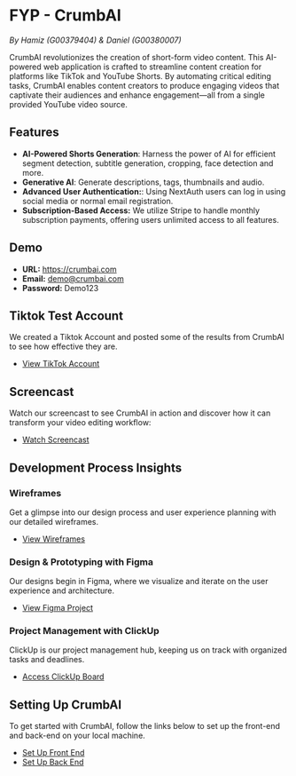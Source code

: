 # FYP - CrumbAI

_By Hamiz (G00379404) & Daniel (G00380007)_

CrumbAI revolutionizes the creation of short-form video content. This AI-powered web application is crafted to streamline content creation for platforms like TikTok and YouTube Shorts. By automating critical editing tasks, CrumbAI enables content creators to produce engaging videos that captivate their audiences and enhance engagement—all from a single provided YouTube video source.

## Features

- **AI-Powered Shorts Generation**: Harness the power of AI for efficient segment detection, subtitle generation, cropping, face detection and more.
- **Generative AI**: Generate descriptions, tags, thumbnails and audio.
- **Advanced User Authentication:**: Using NextAuth users can log in using social media or normal email registration.
- **Subscription-Based Access:** We utilize Stripe to handle monthly subscription payments, offering users unlimited access to all features.

## Demo

- **URL:** https://crumbai.com
- **Email:** demo@crumbai.com
- **Password:** Demo123

## Tiktok Test Account

We created a Tiktok Account and posted some of the results from CrumbAI to see how effective they are.

- [View TikTok Account](https://www.tiktok.com/@crumbshorts)

## Screencast

Watch our screencast to see CrumbAI in action and discover how it can transform your video editing workflow:

- [Watch Screencast](https://atlantictu-my.sharepoint.com/personal/g00379404_atu_ie/_layouts/15/stream.aspx?id=%2Fpersonal%2Fg00379404%5Fatu%5Fie%2FDocuments%2FCrumbAI%2Emp4&ga=1&referrer=StreamWebApp%2EWeb&referrerScenario=AddressBarCopied%2Eview)

## Development Process Insights

### Wireframes

Get a glimpse into our design process and user experience planning with our detailed wireframes.

- [View Wireframes](https://github.com/HamzDevelopment/CrumbAI/tree/main/WIREFRAMES)
  
### Design & Prototyping with Figma

Our designs begin in Figma, where we visualize and iterate on the user experience and architecture.

- [View Figma Project](https://www.figma.com/file/mCqg33JAgY8THT4YfxQBLt/CrumbAI?type=whiteboard&node-id=0%3A1&t=E0eyaIER22gMJScG-1)

### Project Management with ClickUp

ClickUp is our project management hub, keeping us on track with organized tasks and deadlines.

- [Access ClickUp Board](https://app.clickup.com/9015145729/v/s/90150323474)

## Setting Up CrumbAI

To get started with CrumbAI, follow the links below to set up the front-end and back-end on your local machine.

- [Set Up Front End](https://github.com/HamzDevelopment/CrumbAI/tree/main/FRONTEND/crumbai)
- [Set Up Back End](https://github.com/HamzDevelopment/CrumbAI/tree/main/BACKEND/AI)
